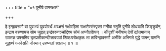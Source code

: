+++
title = "०१ पुनीषे वामरक्षसं"

+++

हे इन्द्रावरुणौ वां युवाभ्यं युवयोरर्थं अरक्षसं रक्षोरहितां राक्षसैरसंस्पृष्टां मनीषां स्तुतिं पुनीषे शोधयामि किङ्कुर्वन् इन्द्राय वरुणायच सोम जुह्वत् इन्द्रंवरुणञ्चोद्दिश्य सोमं अग्नौप्रक्षिपन् । कीदृशीं मनीषाम् देवीं द्योतमानाम् उषसन्न उषसमिव घृतप्रतीकान्दीप्तावयवां शिष्टःपरोक्षकृतः ता ताविन्द्रावरुणौ अभीके अभिगते युद्धे यामन् यामनि युद्धार्थं गमनेसति नोस्मान् उरुष्यतां रक्षताम् ॥ १ ॥